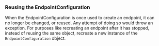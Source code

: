 ### Reusing the EndpointConfiguration

When the EndpointConfiguration is once used to create an endpoint, it can no longer be changed, or reused. Any attempt of doing so would throw an exception. For purposes like recreating an endpoint after it has stopped, instead of reusing the same object, recreate a new instance of the `EndpointConfiguration` object.
